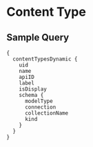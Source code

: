 # Content Type

## Sample Query

```gql
{
  contentTypesDynamic {
    uid
    name
    apiID
    label
    isDisplay
    schema {
      modelType
      connection
      collectionName
      kind
    }
  }
}
```

